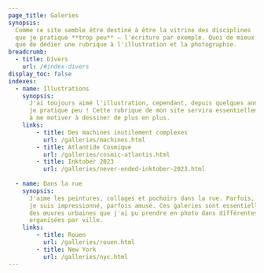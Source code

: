 ```yaml
---
page_title: Galeries
synopsis:
  Comme ce site semble être destiné à être la vitrine des disciplines
  que je pratique **trop peu** — l'écriture par exemple. Quoi de mieux
  que de dédier une rubrique à l'illustration et la photographie.
breadcrumb:
  - title: Divers
    url: /#index-divers
display_toc: false
indexes:
  - name: Illustrations
    synopsis: 
      J'ai toujours aimé l'illustration, cependant, depuis quelques années,
      je pratique peu ! Cette rubrique de mon site servira essentiellement
      à me motiver à dessiner de plus en plus.
    links:
        - title: Des machines inutilement complexes
          url: /galleries/machines.html
        - title: Atlantide Cosmique
          url: /galleries/cosmic-atlantis.html
        - title: Inktober 2023
          url: /galleries/never-ended-inktober-2023.html
          
  - name: Dans la rue
    synopsis: 
      J'aime les peintures, collages et pochoirs dans la rue. Parfois, 
      je suis impressionné, parfois amusé. Ces galeries sont essentiellement 
      des œuvres urbaines que j'ai pu prendre en photo dans différentes rues, 
      organisées par ville.
    links:
        - title: Rouen
          url: /galleries/rouen.html
        - title: New York
          url: /galleries/nyc.html
---
```

